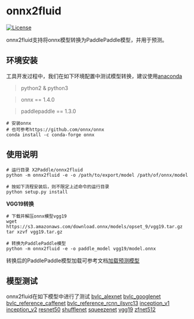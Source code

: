 # onnx2fluid
[![License](https://img.shields.io/badge/license-Apache%202-blue.svg)](LICENSE)


onnx2fluid支持将onnx模型转换为PaddlePaddle模型，并用于预测。

## 环境安装

工具开发过程中，我们在如下环境配置中测试模型转换，建议使用[anaconda](https://docs.anaconda.com/anaconda/install)

> python2 & python3

> onnx == 1.4.0

> paddlepaddle == 1.3.0

``` shell
# 安装onnx
# 也可参考https://github.com/onnx/onnx
conda install -c conda-forge onnx
```

## 使用说明
         
```shell
# 运行目录 X2Paddle/onnx2fluid
python -m onnx2fluid -e -o /path/to/export/model /path/of/onnx/model

# 按如下流程安装后，则不限定上述命令的运行目录
python setup.py install
```
**VGG19转换**
```shell
# 下载并解压onnx模型vgg19
wget https://s3.amazonaws.com/download.onnx/models/opset_9/vgg19.tar.gz
tar xzvf vgg19.tar.gz

# 转换为PaddlePaddle模型
python -m onnx2fluid -e -o paddle_model vgg19/model.onnx
```
转换后的PaddlePaddle模型加载可参考文档[加载预测模型](http://www.paddlepaddle.org/documentation/docs/zh/1.3/api_guides/low_level/inference.html#id4)

## 模型测试
onnx2fluid在如下模型中进行了测试
[bvlc_alexnet](https://s3.amazonaws.com/download.onnx/models/opset_9/bvlc_alexnet.tar.gz)
[bvlc_googlenet](https://s3.amazonaws.com/download.onnx/models/opset_9/bvlc_googlenet.tar.gz)
[bvlc_reference_caffenet](https://s3.amazonaws.com/download.onnx/models/opset_9/bvlc_reference_caffenet.tar.gz)
[bvlc_reference_rcnn_ilsvrc13](https://s3.amazonaws.com/download.onnx/models/opset_9/bvlc_reference_rcnn_ilsvrc13.tar.gz)
[inception_v1](https://s3.amazonaws.com/download.onnx/models/opset_9/inception_v1.tar.gz)
[inception_v2](https://s3.amazonaws.com/download.onnx/models/opset_9/inception_v2.tar.gz)
[resnet50](https://s3.amazonaws.com/download.onnx/models/opset_9/resnet50.tar.gz)
[shufflenet](https://s3.amazonaws.com/download.onnx/models/opset_9/shufflenet.tar.gz)
[squeezenet](https://s3.amazonaws.com/download.onnx/models/opset_9/squeezenet.tar.gz)
[vgg19](https://s3.amazonaws.com/download.onnx/models/opset_9/vgg19.tar.gz)
[zfnet512](https://s3.amazonaws.com/download.onnx/models/opset_9/zfnet512.tar.gz)

